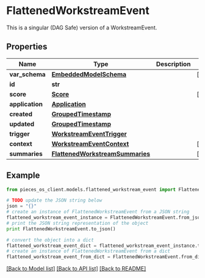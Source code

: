 # FlattenedWorkstreamEvent

This is a singular (DAG Safe) version of a WorkstreamEvent.

## Properties
Name | Type | Description | Notes
------------ | ------------- | ------------- | -------------
**var_schema** | [**EmbeddedModelSchema**](EmbeddedModelSchema.md) |  | [optional] 
**id** | **str** |  | 
**score** | [**Score**](Score.md) |  | [optional] 
**application** | [**Application**](Application.md) |  | 
**created** | [**GroupedTimestamp**](GroupedTimestamp.md) |  | 
**updated** | [**GroupedTimestamp**](GroupedTimestamp.md) |  | 
**trigger** | [**WorkstreamEventTrigger**](WorkstreamEventTrigger.md) |  | 
**context** | [**WorkstreamEventContext**](WorkstreamEventContext.md) |  | [optional] 
**summaries** | [**FlattenedWorkstreamSummaries**](FlattenedWorkstreamSummaries.md) |  | [optional] 

## Example

```python
from pieces_os_client.models.flattened_workstream_event import FlattenedWorkstreamEvent

# TODO update the JSON string below
json = "{}"
# create an instance of FlattenedWorkstreamEvent from a JSON string
flattened_workstream_event_instance = FlattenedWorkstreamEvent.from_json(json)
# print the JSON string representation of the object
print FlattenedWorkstreamEvent.to_json()

# convert the object into a dict
flattened_workstream_event_dict = flattened_workstream_event_instance.to_dict()
# create an instance of FlattenedWorkstreamEvent from a dict
flattened_workstream_event_from_dict = FlattenedWorkstreamEvent.from_dict(flattened_workstream_event_dict)
```
[[Back to Model list]](../README.md#documentation-for-models) [[Back to API list]](../README.md#documentation-for-api-endpoints) [[Back to README]](../README.md)


